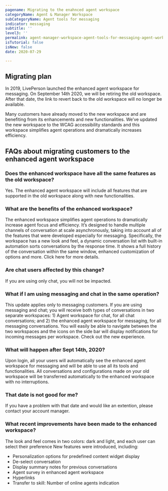 ```yaml
---
pagename: Migrating to the enahnced agent workspace
categoryName: Agent & Manager Workspace
subCategoryName: Agent tools for messaging
indicator: messaging
subtitle: ''
level3: ''
permalink: agent-manager-workspace-agent-tools-for-messaging-agent-workspace-for-messaging-migrating-to-the-enahnced-agent-workspace.html
isTutorial: false
isNew: false
date: 2020-07-29

---
```

## Migrating plan
In 2019, LivePerson launched the enhanced agent workspace for messaging. On September 14th 2020, we will be retiring the old workspace. After that date, the link to revert back to the old workspace will no longer be available.   

Many customers have already moved to the new workspace and are benefiting from its enhancements and new functionalities. We’ve updated the new workspace to the WCAG accessibility standards and this workspace simplifies agent operations and dramatically increases efficiency.

## FAQs about migrating customers to the enhanced agent workspace

### Does the enhanced workspace have all the same features as the old workspace?
Yes. The enhanced agent workspace will include all features that are supported in the old workspace along with new functionalities.

### What are the benefits of the enhanced workspace?
The enhanced workspace simplifies agent operations to dramatically increase agent focus and efficiency. It’s designed to handle multiple channels of conversation at scale asynchronously, taking into account all of the features that were developed especially for messaging. Specifically, the workspace has a new look and feel, a dynamic conversation list with built-in automation sorts conversations by the response time. It shows a full history of the conversation within the same window, enhanced customization of options and more. Click here for more details.

### Are chat users affected by this change?
If you are using only chat, you will not be impacted.

### What if I am using messaging and chat in the same operation?
This update applies only to messaging customers. 
If you are using messaging and chat; you will receive both types of conversations in two separate workspaces: 1) Agent workspace for chat, for all chat conversations; and 2) the enhanced agent workspace for messaging, for all messaging conversations. You will easily be able to navigate between the two workspaces and the icons on the side bar will display notifications for incoming messages per workspace. Check out the new experience.

### What will happen after Sept 14th, 2020?
Upon login, all your users will automatically see the enhanced agent workspace for messaging and will be able to use all its tools and functionalities. All conversations and configurations made on your old workspace will be transferred automatically to the enhanced workspace with no interruptions.  

### That date is not good for me?
If you have a problem with that date and would like an extention, please contact your account manager.

### What recent improvements have been made to the enhanced workspace?
The look and feel comes in two colors: dark and light, and each user can select their preference
New features were introduced, including:
* Personalization options for predefined content widget display 
* De-select conversation 
* Display summary notes for previous conversations 
* Agent survey in enhanced agent workspace 
* Hyperlinks 
* Transfer to skill: Number of online agents indication



